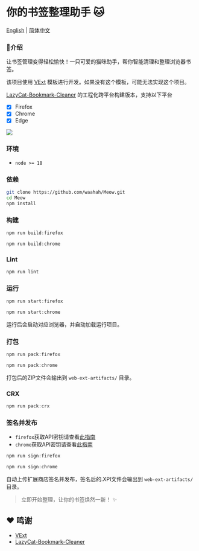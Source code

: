 # 你的书签整理助手 🐱

[English](README_EN.md) | [简体中文](README.md)

### 👋介绍

让书签管理变得轻松愉快！一只可爱的猫咪助手，帮你智能清理和整理浏览器书签。

该项目使用 [VExt](https://github.com/waahah/VExt) 模板进行开发。如果没有这个模板，可能无法实现这个项目。

[LazyCat-Bookmark-Cleaner](https://github.com/Alanrk/LazyCat-Bookmark-Cleaner)  的工程化跨平台构建版本，支持以下平台

- [X] Firefox
- [X] Chrome
- [X] Edge

![](https://raw.githubusercontent.com/Alanrk/blogimg/main/Snipaste_2025-01-15_15-00-46.png)

### 环境

- `node >= 18` 

### 依赖

```bash
git clone https://github.com/waahah/Meow.git
cd Meow
npm install
```

### 构建

```powershell
npm run build:firefox

npm run build:chrome
```


### Lint

```powershell
npm run lint
```

### 运行

```powershell
npm run start:firefox

npm run start:chrome
```

运行后会启动对应浏览器，并自动加载运行项目。

### 打包

```powershell
npm run pack:firefox

npm run pack:chrome
```

打包后的ZIP文件会输出到 `web-ext-artifacts/` 目录。

### CRX
```powershell
npm run pack:crx
```

### 签名并发布
- `firefox`获取API密钥请查看[此指南](https://extensionworkshop.com/documentation/develop/web-ext-command-reference/#web-ext-sign)
- `chrome`获取API密钥请查看[此指南](https://github.com/fregante/chrome-webstore-upload-keys)

```powershell
npm run sign:firefox

npm run sign:chrome
```

自动上传扩展商店签名并发布，签名后的.XPI文件会输出到 `web-ext-artifacts/` 目录。



> 立即开始整理，让你的书签焕然一新！ ✨

## ❤️ 鸣谢

- [VExt](https://github.com/waahah/VExt)
- [LazyCat-Bookmark-Cleaner](https://github.com/Alanrk/LazyCat-Bookmark-Cleaner)
